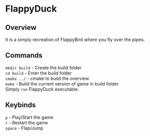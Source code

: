 # FlappyDuck
## Overview
It is a simply recreation of FlappyBird where you fly over the pipes.

## Commands
`mkdir build` - Create the build folder<br>
`cd build`  - Enter the build folder<br>
`cmake ../` - cmake to build the overview<br>
`make` - Build the current version of game in build folder <br>
Simply `run` FlappyDuck executable.

## Keybinds
`p` - Play/Start the game<br>
`r`  - Restart the game<br>
`space` - Flap/Jump<br>